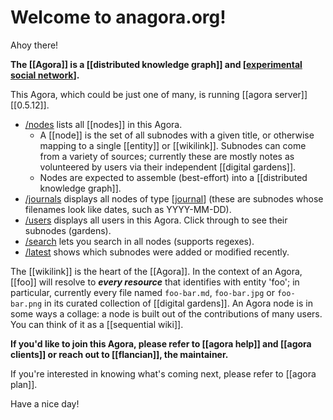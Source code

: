# Welcome to anagora.org!

Ahoy there!

**The [[Agora]] is a [[distributed knowledge graph]] and [[experimental social network]].**

This Agora, which could be just one of many, is running [[agora server]] [[0.5.12]].
 
- [/nodes](/nodes) lists all [[nodes]] in this Agora.
  - A [[node]] is the set of all subnodes with a given title, or otherwise mapping to a single [[entity]] or [[wikilink]]. Subnodes can come from a variety of sources; currently these are mostly notes as volunteered by users via their independent [[digital gardens]].
  - Nodes are expected to assemble (best-effort) into a [[distributed knowledge graph]].
- [/journals](/journals) displays all nodes of type [[journal]] (these are subnodes whose filenames look like dates, such as YYYY-MM-DD).
- [/users](/users) displays all users in this Agora. Click through to see their subnodes (gardens).
- [/search](/search) lets you search in all nodes (supports regexes).
- [/latest](/latest) shows which subnodes were added or modified recently.


The [[wikilink]] is the heart of the [[Agora]]. In the context of an Agora, [[foo]] will resolve to ***every resource*** that identifies with entity 'foo'; in particular, currently every file named ```foo-bar.md```, ```foo-bar.jpg``` or ```foo-bar.png``` in its curated collection of [[digital gardens]]. An Agora node is in some ways a collage: a node is built out of the contributions of many users. You can think of it as a [[sequential wiki]].

**If you'd like to join this Agora, please refer to [[agora help]] and [[agora clients]] or reach out to [[flancian]], the maintainer.**

If you're interested in knowing what's coming next, please refer to [[agora plan]]. 

Have a nice day!


[//begin]: # "Autogenerated link references for markdown compatibility"
[experimental social network]: experimental-social-network "experimental-social-network"
[journal]: journal "Journal"
[//end]: # "Autogenerated link references"